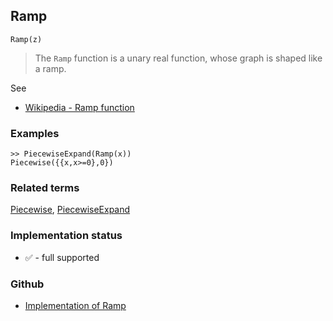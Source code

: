 ## Ramp

```
Ramp(z)
```

> The `Ramp` function is a unary real function, whose graph is shaped like a ramp.  
 
See
* [Wikipedia - Ramp function](https://en.wikipedia.org/wiki/Ramp_function)

### Examples

```
>> PiecewiseExpand(Ramp(x)) 
Piecewise({{x,x>=0},0})
```

### Related terms 
[Piecewise](Piecewise.md), [PiecewiseExpand](PiecewiseExpand.md) 






### Implementation status

* &#x2705; - full supported

### Github

* [Implementation of Ramp](https://github.com/axkr/symja_android_library/blob/master/symja_android_library/matheclipse-core/src/main/java/org/matheclipse/core/builtin/PiecewiseFunctions.java#L703) 
